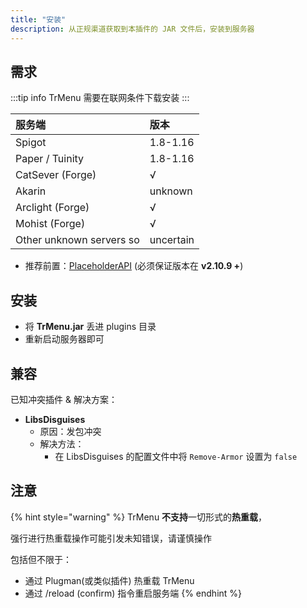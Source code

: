 ```yaml
---
title: "安装"
description: 从正规渠道获取到本插件的 JAR 文件后，安装到服务器
---
```


## 需求

:::tip info
TrMenu 需要在联网条件下载安装
:::

| 服务端 | 版本 |
| :--- | :--- |
| Spigot | 1.8-1.16 |
| Paper / Tuinity | 1.8-1.16 |
| CatSever \(Forge\) | √ |
| Akarin | unknown |
| Arclight \(Forge\) | √ |
| Mohist \(Forge\) | √ |
| Other unknown servers so | uncertain |

* 推荐前置：[PlaceholderAPI](http://ci.extendedclip.com/job/PlaceholderAPI/) \(必须保证版本在 **v2.10.9 +**\)

## 安装

* 将 **TrMenu.jar** 丢进 plugins 目录
* 重新启动服务器即可

## 兼容

已知冲突插件 & 解决方案：

* **LibsDisguises**
  * 原因：发包冲突
  * 解决方法：
    * 在 LibsDisguises 的配置文件中将 `Remove-Armor` 设置为 `false`

## 注意

{% hint style="warning" %}
TrMenu **不支持**一切形式的**热重载**，

强行进行热重载操作可能引发未知错误，请谨慎操作

包括但不限于：

* 通过 Plugman\(或类似插件\) 热重载 TrMenu
* 通过 /reload \(confirm\) 指令重启服务端
{% endhint %}

